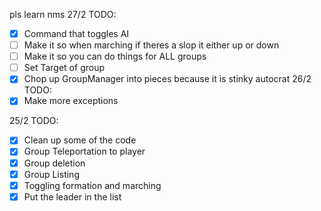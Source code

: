 pls learn nms
27/2 TODO:
- [X] Command that toggles AI
- [ ] Make it so when marching if theres a slop it either
  up or down
- [ ] Make it so you can do things for ALL groups
- [ ] Set Target of group
- [X] Chop up GroupManager into pieces because it is stinky autocrat
26/2 TODO:
- [X] Make more exceptions

25/2 TODO:
- [X] Clean up some of the code
- [X] Group Teleportation to player
- [X] Group deletion
-  [X] Group Listing
-  [X] Toggling formation and marching
-  [X] Put the leader in the list
